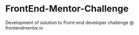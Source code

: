 # FrontEnd-Mentor-Challenge
Development of solution to Front-end developer challenge  @ frontendmentor.io 
